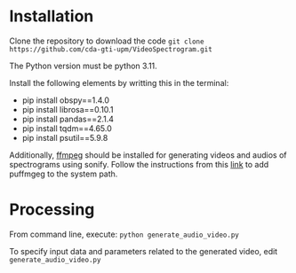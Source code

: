# Installation
Clone the repository to download the code
`git clone https://github.com/cda-gti-upm/VideoSpectrogram.git`

The Python version must be python 3.11.

Install the following elements by writting this in the terminal:
- pip install obspy==1.4.0
- pip install librosa==0.10.1
- pip install pandas==2.1.4
- pip install tqdm==4.65.0
- pip install psutil==5.9.8

Additionally, [ffmpeg](https://www.ffmpeg.org/download.html) should be installed for generating videos and audios of spectrograms using sonify. Follow 
the instructions from this [link](https://phoenixnap.com/kb/ffmpeg-windows) to add  puffmgeg to the system path.

# Processing
From command line, execute:
`python generate_audio_video.py`

To specify input data and parameters related to the generated video, edit `generate_audio_video.py`